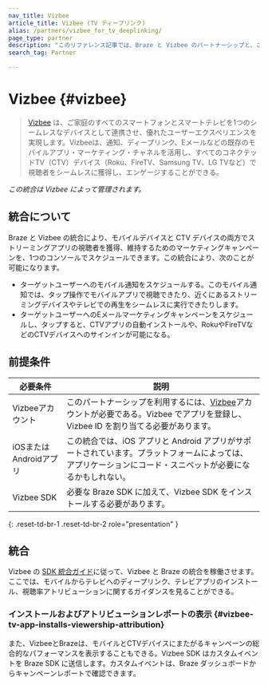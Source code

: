 ```yaml
---
nav_title: Vizbee
article_title: Vizbee (TV ディープリンク)
alias: /partners/vizbee_for_tv_deeplinking/
page_type: partner
description: "このリファレンス記事では、Braze と Vizbee のパートナーシップと、これを利用して TV ディープリンクをサポートする方法について説明します。"
search_tag: Partner

---
```

# Vizbee {#vizbee}

> [Vizbee][1] は、ご家庭のすべてのスマートフォンとスマートテレビを1つのシームレスなデバイスとして連携させ、優れたユーザーエクスペリエンスを実現します。Vizbeeは、通知、ディープリンク、Eメールなどの既存のモバイルアプリ・マーケティング・チャネルを活用し、すべてのコネクテッドTV（CTV）デバイス（Roku、FireTV、Samsung TV、LG TVなど）で視聴者をシームレスに獲得し、エンゲージすることができる。

_この統合は Vizbee によって管理されます。_

## 統合について

Braze と Vizbee の統合により、モバイルデバイスと CTV デバイスの両方でストリーミングアプリの視聴者を獲得、維持するためのマーケティングキャンペーンを、1つのコンソールでスケジュールできます。この統合により、次のことが可能になります。
- ターゲットユーザーへのモバイル通知をスケジュールする。このモバイル通知では、タップ操作でモバイルアプリで視聴できたり、近くにあるストリーミングデバイスやテレビでの再生をシームレスに実行できたりします。
- ターゲットユーザーへのEメールマーケティングキャンペーンをスケジュールし、タップすると、CTVアプリの自動インストールや、RokuやFireTVなどのCTVデバイスへのサインインが可能になる。

## 前提条件

| 必要条件 | 説明 |
|---|---|
| Vizbeeアカウント | このパートナーシップを利用するには、[Vizbee][1]アカウントが必要である。Vizbee でアプリを登録し、Vizbee ID を割り当てる必要があります。 |
| iOSまたはAndroidアプリ | この統合では、iOS アプリと Android アプリがサポートされています。プラットフォームによっては、アプリケーションにコード・スニペットが必要になるかもしれない。 |
| Vizbee SDK | 必要な Braze SDK に加えて、Vizbee SDK をインストールする必要があります。 |
{: .reset-td-br-1 .reset-td-br-2 role="presentation" }

## 統合

Vizbee の [SDK 統合ガイド][2]に従って、Vizbee と Braze の統合を稼働させます。ここでは、モバイルからテレビへのディープリンク、テレビアプリのインストール、視聴率アトリビューションに関するガイダンスを見ることができる。 

### インストールおよびアトリビューションレポートの表示 {#vizbee-tv-app-installs-viewership-attribution}

また、VizbeeとBrazeは、モバイルとCTVデバイスにまたがるキャンペーンの総合的なパフォーマンスを表示することもできる。Vizbee SDK はカスタムイベントを Braze SDK に送信します。カスタムイベントは、Braze ダッシュボードからキャンペーンレポートで確認できます。


[1]: https://vizbee.tv/
[2]: https://console.vizbee.tv/app/vzb1765003429/develop/guides/ios-continuity
